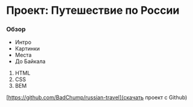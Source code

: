 # Проект: Путешествие по России

### Обзор

-   Интро
-   Картинки
-   Места
-   До Байкала

1. HTML
2. CSS
3. BEM

[https://github.com/BadChump/russian-travel](скачать проект с Github)
